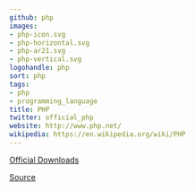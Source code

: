 ```yaml
---
github: php
images:
- php-icon.svg
- php-horizontal.svg
- php-ar21.svg
- php-vertical.svg
logohandle: php
sort: php
tags:
- php
- programming_language
title: PHP
twitter: official_php
website: http://www.php.net/
wikipedia: https://en.wikipedia.org/wiki/PHP
---
```


[Official Downloads](http://php.net/download-logos.php)

[Source](https://commons.wikimedia.org/wiki/File:PHP-logo.svg)
